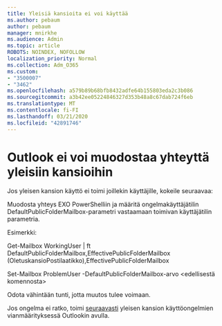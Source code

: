 ```yaml
---
title: Yleisiä kansioita ei voi käyttää
ms.author: pebaum
author: pebaum
manager: mnirkhe
ms.audience: Admin
ms.topic: article
ROBOTS: NOINDEX, NOFOLLOW
localization_priority: Normal
ms.collection: Adm_O365
ms.custom:
- "3500007"
- "3462"
ms.openlocfilehash: a579b89b68bfb8432adfe64b155803eda2c3b086
ms.sourcegitcommit: a3b42ee05224846327d353b48a8c67dab724f6eb
ms.translationtype: MT
ms.contentlocale: fi-FI
ms.lasthandoff: 03/21/2020
ms.locfileid: "42891746"
---
```

# <a name="outlook-cannot-connect-to-public-folders"></a>Outlook ei voi muodostaa yhteyttä yleisiin kansioihin

Jos yleisen kansion käyttö ei toimi joillekin käyttäjille, kokeile seuraavaa:

Muodosta yhteys EXO PowerShelliin ja määritä ongelmakäyttäjätilin DefaultPublicFolderMailbox-parametri vastaamaan toimivan käyttäjätilin parametria.

Esimerkki:

Get-Mailbox WorkingUser | ft DefaultPublicFolderMailbox,EffectivePublicFolderMailbox (OletuskansioPostilaatikko),EffectivePublicFolderMailbox

Set-Mailbox ProblemUser -DefaultPublicFolderMailbox-arvo \<edellisestä komennosta>

Odota vähintään tunti, jotta muutos tulee voimaan.

Jos ongelma ei ratko, toimi [seuraavasti](https://aka.ms/pfcte) yleisen kansion käyttöongelmien vianmäärityksessä Outlookin avulla.